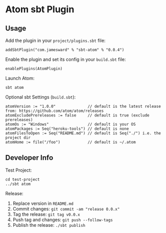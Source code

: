 Atom sbt Plugin
=====================


Usage
-----

Add the plugin in your `project/plugins.sbt` file:

    addSbtPlugin("com.jamesward" % "sbt-atom" % "0.0.4")


Enable the plugin and set its config in your `build.sbt` file:

    enablePlugins(AtomPlugin)
    
Launch Atom:

    sbt atom

Optional sbt Settings (`build.sbt`):

    atomVersion := "1.0.0"              // default is the latest release from: https://github.com/atom/atom/releases
    atomExcludePrereleases := false     // default is true (exclude prereleases)
    atomOs := "Windows"                 // default is your OS
    atomPackages := Seq("heroku-tools") // default is none
    atomFilesToOpen := Seq("README.md") // default is Seq("./") i.e. the project dir
    atomHome := file("/foo")            // default is ~/.atom


Developer Info
--------------

Test Project:

    cd test-project
    ../sbt atom

Release:

1. Replace version in `README.md`
1. Commit changes: `git commit -am "release 0.0.x"`
1. Tag the release: `git tag v0.0.x`
1. Push tag and changes: `git push --follow-tags`
1. Publish the release: `./sbt publish`
